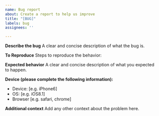 ```yaml
---
name: Bug report
about: Create a report to help us improve
title: "[BUG]"
labels: bug
assignees: ''

---
```


**Describe the bug**
A clear and concise description of what the bug is.

**To Reproduce**
Steps to reproduce the behavior:

**Expected behavior**
A clear and concise description of what you expected to happen.

**Device (please complete the following information):**
 - Device: [e.g. iPhone6]
 - OS: [e.g. iOS8.1]
 - Browser [e.g. safari, chrome]

**Additional context**
Add any other context about the problem here.
